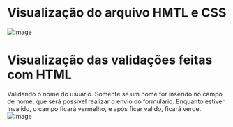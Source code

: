 # Visualização do arquivo HMTL e CSS
![image](https://github.com/user-attachments/assets/07e38d8a-be93-4c4e-880a-2558fe53dd1f)

# Visualização das validações feitas com HTML
Validando o nome do usuario. Somente se um nome for inserido no campo de nome, que será possivel realizar o envio do formulario. Enquanto estiver invalido, o campo ficará vermelho, e após ficar valido, ficará verde.
![image](https://github.com/user-attachments/assets/bd85c438-35ca-458e-a216-f4640e48072d)


